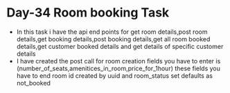 <h1> Day-34 Room booking Task </h1>

<ul>

<li>In this task i have the api end points for get room details,post room details,get booking details,post booking details,get all room booked details,get customer booked details and get details of specific customer details</li>

<li> I have created the post call for room creation fields you have to enter is (number_of_seats,amenitices_in_room,price_for_1hour) these fields you have to end room id created by uuid and room_status set defaults as not_booked </li>

</ul>
